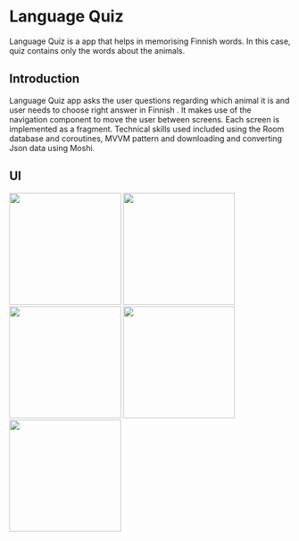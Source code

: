 Language Quiz
===================================

Language Quiz is a app that helps in memorising Finnish words.
In this case, quiz contains only the words about the animals.

Introduction
------------
 
Language Quiz app asks the user questions regarding which animal it is and user needs to choose right answer in Finnish .
It makes use of the navigation component to move the user between
screens. Each screen is implemented as a fragment. Technical skills used included using the Room database and coroutines, MVVM pattern and downloading and converting Json data using Moshi.

UI
------------

<img src="https://user-images.githubusercontent.com/74305561/111029988-86bbee00-8408-11eb-972a-504b4db5476b.png" width="200"> <img src="https://user-images.githubusercontent.com/74305561/111029994-90ddec80-8408-11eb-8daf-568403bf8cf5.png" width="200"> 
<img src="https://user-images.githubusercontent.com/74305561/111029999-93404680-8408-11eb-92f8-1fe8d17c2489.png" width="200">
<img src="https://user-images.githubusercontent.com/74305561/111030002-95a2a080-8408-11eb-8421-9ad92e2695bc.png" width="200">
<img src="https://user-images.githubusercontent.com/74305561/111030008-99cebe00-8408-11eb-8976-c2193a8088b1.png" width="200">
